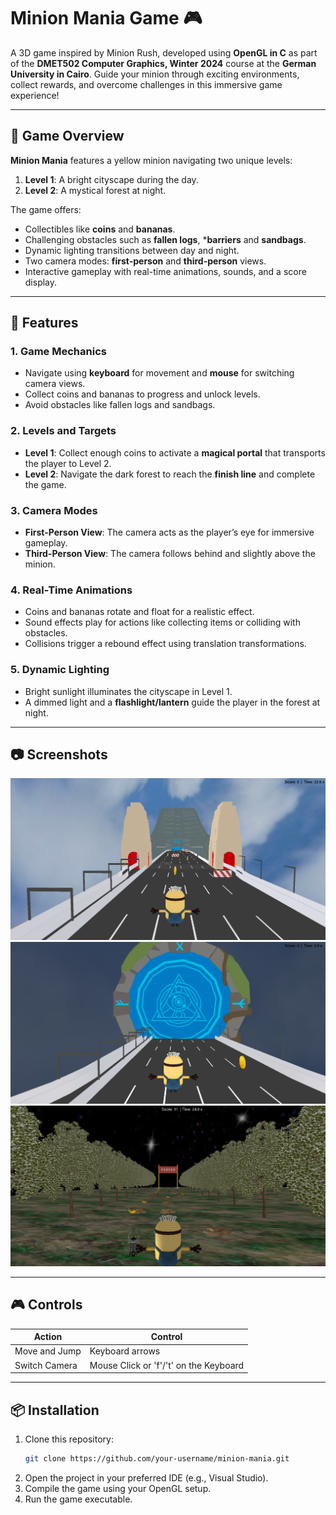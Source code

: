 # Minion Mania Game 🎮  

A 3D game inspired by Minion Rush, developed using **OpenGL in C** as part of the **DMET502 Computer Graphics, Winter 2024** course at the **German University in Cairo**. Guide your minion through exciting environments, collect rewards, and overcome challenges in this immersive game experience!

---

## 📖 Game Overview  

**Minion Mania** features a yellow minion navigating two unique levels:  
1. **Level 1**: A bright cityscape during the day.  
2. **Level 2**: A mystical forest at night.  

The game offers:  
- Collectibles like **coins** and **bananas**.  
- Challenging obstacles such as **fallen logs**, ***barriers** and **sandbags**.  
- Dynamic lighting transitions between day and night.  
- Two camera modes: **first-person** and **third-person** views.  
- Interactive gameplay with real-time animations, sounds, and a score display.

---

## 🚀 Features  

### 1. **Game Mechanics**  
- Navigate using **keyboard** for movement and **mouse** for switching camera views.  
- Collect coins and bananas to progress and unlock levels.  
- Avoid obstacles like fallen logs and sandbags.  

### 2. **Levels and Targets**  
- **Level 1**: Collect enough coins to activate a **magical portal** that transports the player to Level 2.  
- **Level 2**: Navigate the dark forest to reach the **finish line** and complete the game.

### 3. **Camera Modes**  
- **First-Person View**: The camera acts as the player’s eye for immersive gameplay.  
- **Third-Person View**: The camera follows behind and slightly above the minion.  

### 4. **Real-Time Animations**  
- Coins and bananas rotate and float for a realistic effect.  
- Sound effects play for actions like collecting items or colliding with obstacles.  
- Collisions trigger a rebound effect using translation transformations.

### 5. **Dynamic Lighting**  
- Bright sunlight illuminates the cityscape in Level 1.  
- A dimmed light and a **flashlight/lantern** guide the player in the forest at night.  

---

## 📷 Screenshots
![Cityscape Level](1.png)
![Portal](2.png)
![Forest Level](3.png)

---

## 🎮 Controls  

| Action            | Control          |  
|-------------------|------------------|  
| Move and Jump     | Keyboard arrows  |   
| Switch Camera     | Mouse Click or 'f'/'t' on the Keyboard|  

---

## 📦 Installation  

1. Clone this repository:  
   ```bash  
   git clone https://github.com/your-username/minion-mania.git
2. Open the project in your preferred IDE (e.g., Visual Studio).
3. Compile the game using your OpenGL setup.
4. Run the game executable.
